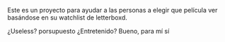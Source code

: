 Este es un proyecto para ayudar a las personas a elegir que película ver basándose en su watchlist de letterboxd.

¿Useless? porsupuesto
¿Entretenido? Bueno, para mí sí
